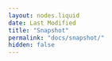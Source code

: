 ```yaml
---
layout: nodes.liquid
date: Last Modified
title: "Snapshot"
permalink: "docs/snapshot/"
hidden: false
---
```


